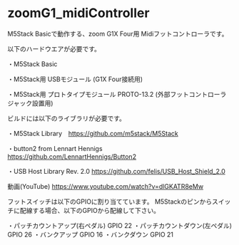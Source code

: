 # zoomG1_midiController
M5Stack Basicで動作する、zoom G1X Four用 Midiフットコントローラです。

以下のハードウエアが必要です。

・M5Stack Basic

・M5Stack用 USBモジュール (G1X Four接続用)

・M5Stack用 プロトタイプモジュール PROTO-13.2 (外部フットコントローラジャック設置用)

ビルドには以下のライブラリが必要です。

・M5Stack Library　https://github.com/m5stack/M5Stack

・button2 from Lennart Hennigs https://github.com/LennartHennigs/Button2

・USB Host Library Rev. 2.0 https://github.com/felis/USB_Host_Shield_2.0


動画(YouTube)
https://www.youtube.com/watch?v=dlGKATR8eMw


フットスイッチは以下のGPIOに割り当てています。
M5Stackのピンからスイッチに配線する場合、以下のGPIOから配線して下さい。

・パッチカウントアップ(右ペダル)       GPIO 22
・パッチカウントダウン(左ペダル)       GPIO 26
・バンクアップ                         GPIO 16
・バンクダウン                         GPIO 21
